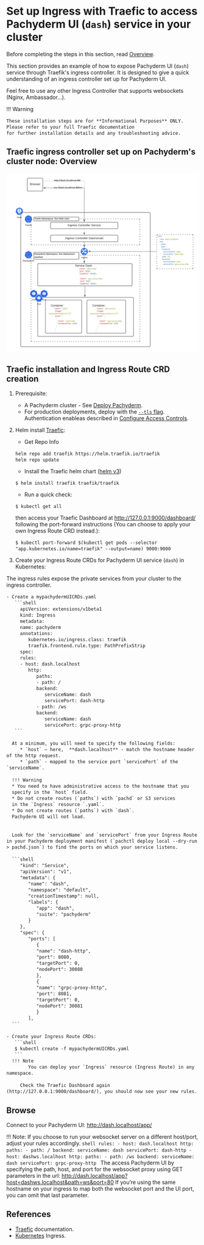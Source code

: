 # Set up Ingress with Traefic to access Pachyderm UI (`dash`) service in your cluster 

Before completing the steps in this section, read [Overview](../index/).


This section provides an example of how to expose
Pachyderm UI (`dash`) service through Traefik's ingress controller. 
It is designed to give a quick understanding of 
an ingress controller set up for Pachyderm UI.

Feel free to use any other Ingress Controller
that supports websockets (Nginx, Ambassador...).

!!! Warning 

    These installation steps are for **Informational Purposes** ONLY. 
    Please refer to your full Traefic documentation 
    for further installation details and any troubleshooting advice.
   

## Traefic ingress controller set up on Pachyderm's cluster node: Overview
![pach-ui-ingress](./pach-ui-ingress.png)


## Traefic installation and Ingress Route CRD creation
1. Prerequisite:
   * A Pachyderm cluster  - See [Deploy Pachyderm](../../../deploy/).
   * For production deployments, deploy with the [`--tls` flag](https://docs.pachyderm.com/latest/deploy-manage/deploy/deploy_w_tls/). Authentication enableas described in [Configure Access Controls](../../../../enterprise/auth/enable-auth/).
1. Helm install [Traefic](https://github.com/traefik/traefik-helm-chart):

    - Get Repo Info
    ```shell
    helm repo add traefik https://helm.traefik.io/traefik
    helm repo update
    ```

    - Install the Traefic helm chart ([helm v3](https://helm.sh/docs/intro/))
    ```shell
    $ helm install traefik traefik/traefik
    ```

   - Run a quick check:
    ```shell
    $ kubectl get all 
    ```
    then access your Traefic Dashboard at http://127.0.0.1:9000/dashboard/ following the port-forward instructions (You can choose to apply your own Ingress Route CRD instead.):
    ```shell
    $ kubectl port-forward $(kubectl get pods --selector "app.kubernetes.io/name=traefik" --output=name) 9000:9000
    ```

1. Create your Ingress Route CRDs for Pachyderm UI service (`dash`) in Kubernetes:

 The ingress rules expose the private services from your cluster to the ingress controller.

    - Create a mypachydermUICRDs.yaml
       ```shell
         apiVersion: extensions/v1beta1
         kind: Ingress
         metadata:
         name: pachyderm
         annotations:
            kubernetes.io/ingress.class: traefik
            traefik.frontend.rule.type: PathPrefixStrip
         spec:
         rules:
         - host: dash.localhost
            http:
               paths:
               - path: /
               backend:
                  serviceName: dash
                  servicePort: dash-http
               - path: /ws
               backend:
                  serviceName: dash
                  servicePort: grpc-proxy-http
       ```

      At a minimum, you will need to specify the following fields:
         * `host` — here,  **dash.localhost** - match the hostname header of the http request.
         * `path` - mapped to the service port `servicePort` of the `serviceName`. 

      !!! Warning 
      * You need to have administrative access to the hostname that you
      specify in the `host` field.
      * Do not create routes (`paths`) with `pachd` or S3 services
      in the `Ingress` resource `.yaml`.
      * Do not create routes (`paths`) with `dash`.
      Pachyderm UI will not load.


      Look for the `serviceName` and `servicePort` from your Ingress Route in your Pachyderm deployment manifest (`pachctl deploy local --dry-run > pachd.json`) to find the ports on which your service listens.

      ```shell
         "kind": "Service",
         "apiVersion": "v1",
         "metadata": {
            "name": "dash",
            "namespace": "default",
            "creationTimestamp": null,
            "labels": {
               "app": "dash",
               "suite": "pachyderm"
            }
         },
         "spec": {
            "ports": [
               {
               "name": "dash-http",
               "port": 8080,
               "targetPort": 0,
               "nodePort": 30080
               },
               {
               "name": "grpc-proxy-http",
               "port": 8081,
               "targetPort": 0,
               "nodePort": 30081
               }
            ],
      ``` 
   
    - Create your Ingress Route CRDs:
       ```shell
       $ kubectl create -f mypachydermUICRDs.yaml
       ```
      !!! Note
            You can deploy your `Ingress` resource (Ingress Route) in any namespace.

		 Check the Traefic Dashboard again (http://127.0.0.1:9000/dashboard/), you should now see your new rules.
       
## Browse
Connect to your Pachyderm UI: http://dash.localhost/app/

!!! Note: 
      If you choose to run your websocket server on a different host/port, adjust your rules accordingly.
      ```shell
      rules:
      - host: dash.localhost
         http:
            paths:
            - path: /
            backend:
               serviceName: dash
               servicePort: dash-http
      - host: dashws.localhost
         http:
            paths:
            - path: /ws
            backend:
               serviceName: dash
               servicePort: grpc-proxy-http
      ``` 
      The access Pachyderm UI by specifying the path, host, and port for the websocket proxy
      using GET parameters in the url: http://dash.localhost/app?host=dashws.localhost&path=ws&port=80
      If you’re using the same hostname on your ingress to map both the websocket port and the UI port, you can omit that last parameter.

## References
* [Traefic](https://doc.traefik.io/traefik/v1.7/user-guide/kubernetes/) documentation.
* [Kubernetes](https://kubernetes.io/docs/concepts/services-networking/ingress/) Ingress.


